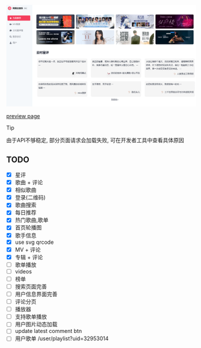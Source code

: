 ![](banner.png)

[preview page](https://nextjs-netease-music.vercel.app/)

> [!TIP]
> 由于API不够稳定, 部分页面请求会加载失败, 可在开发者工具中查看具体原因

## TODO

<!-- starpick avatar  -->

<!-- 97-78417250c6c92500.js:1 Error: Minified React error #482; visit https://reactjs.org/docs/error-decoder.html?invariant=482 for the full message or use the non-minified dev environment for full errors and additional helpful warnings.
    at nC (6358292e-a7d6d2e2d6935da0.js:1:29244)
    at rN (6358292e-a7d6d2e2d6935da0.js:1:41624)
    at Object.r_ [as use] (6358292e-a7d6d2e2d6935da0.js:1:41810)
    at t.use (97-78417250c6c92500.js:1:98311)
    at 746-ceac6e374c522058.js:200:10199
    at 746-ceac6e374c522058.js:200:5833
    at page-db5caa298455ebed.js:1:9647
    at 746-ceac6e374c522058.js:200:5971
    at 746-ceac6e374c522058.js:200:6175
    at o (page-db5caa298455ebed.js:1:843) -->

- [x] 星评
- [x] 歌曲 + 评论
- [x] 相似歌曲
- [x] 登录(二维码)
- [x] 歌曲搜索
- [x] 每日推荐
- [x] 热门歌曲,歌单
- [x] 首页轮播图
- [x] 歌手信息
- [x] use svg qrcode
- [x] MV + 评论
- [x] 专辑 + 评论
- [ ] 歌单播放
- [ ] videos
- [ ] 榜单
- [ ] 搜索页面完善
- [ ] 用户信息界面完善
- [ ] 评论分页
- [ ] 播放器
- [ ] 支持歌单播放
- [ ] 用户图片动态加载
- [ ] update latest comment btn
- [ ] 用户歌单 /user/playlist?uid=32953014

<!-- - [x] [301](https://github.com/Binaryify/NeteaseCloudMusicApi/issues/961) -->
<!-- - [ ] 支持直接调用 [neteasemusicapi](https://github.com/Binaryify/NeteaseCloudMusicApi/issues/1842) -->

<!-- https://github.com/imsyy/SPlayer/blob/dev/src/api/home.js -->

<!-- ```
Error: ENOENT: no such file or directory, scandir 'D:\Workspace\react-music\.next\server\vendor-chunks\module'
``` -->
<!-- - mp3 cache -->
<!-- - 跨域问题() -->
